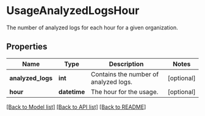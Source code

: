 # UsageAnalyzedLogsHour

The number of analyzed logs for each hour for a given organization.
## Properties
Name | Type | Description | Notes
------------ | ------------- | ------------- | -------------
**analyzed_logs** | **int** | Contains the number of analyzed logs. | [optional] 
**hour** | **datetime** | The hour for the usage. | [optional] 

[[Back to Model list]](README.md#documentation-for-models) [[Back to API list]](README.md#documentation-for-api-endpoints) [[Back to README]](README.md)


